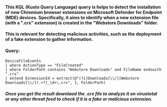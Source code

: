#### This KQL (Kusto Query Language) query is helps to detect the installation of new Chromium browser extensions on Microsoft Defender for Endpoint (MDE) devices. Specifically, it aims to identify when a new extension file (with a ".crx" extension) is created in the "Webstore Downloads" folder. 
#### This is relevant for detecting malicious activities, such as the deployment of a fake extension to gather information.

#### Query:
```KQL
DeviceFileEvents
| where ActionType == "FileCreated"
| where FolderPath contains "Webstore Downloads" and FileName endswith ".crx"
| extend ExtensionId = extract(@"(?i)Downloads[\\/]|Webstore Downloads[\\/](.+?)_\d+\.crx", 1, FolderPath)
```

##### Once you get the result downlaod the .crx file to analyze it on virustotal or any other threat feed to check if it is a fake or malicious extension.
